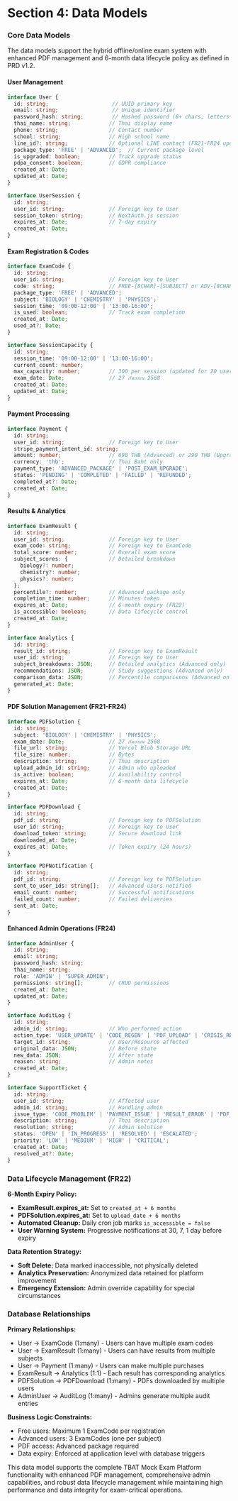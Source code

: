 # Section 4: Data Models

### Core Data Models

The data models support the hybrid offline/online exam system with enhanced PDF management and 6-month data lifecycle policy as defined in PRD v1.2.

#### User Management

```typescript
interface User {
  id: string;                    // UUID primary key
  email: string;                 // Unique identifier
  password_hash: string;         // Hashed password (8+ chars, letters+numbers)
  thai_name: string;            // Thai display name
  phone: string;                // Contact number
  school: string;               // High school name
  line_id?: string;             // Optional LINE contact (FR21-FR24 update)
  package_type: 'FREE' | 'ADVANCED';  // Current package level
  is_upgraded: boolean;         // Track upgrade status
  pdpa_consent: boolean;        // GDPR compliance
  created_at: Date;
  updated_at: Date;
}

interface UserSession {
  id: string;
  user_id: string;              // Foreign key to User
  session_token: string;        // NextAuth.js session
  expires_at: Date;             // 7-day expiry
  created_at: Date;
}
```

#### Exam Registration & Codes

```typescript
interface ExamCode {
  id: string;
  user_id: string;              // Foreign key to User
  code: string;                 // FREE-[8CHAR]-[SUBJECT] or ADV-[8CHAR]
  package_type: 'FREE' | 'ADVANCED';
  subject: 'BIOLOGY' | 'CHEMISTRY' | 'PHYSICS';
  session_time: '09:00-12:00' | '13:00-16:00';
  is_used: boolean;             // Track exam completion
  created_at: Date;
  used_at?: Date;
}

interface SessionCapacity {
  id: string;
  session_time: '09:00-12:00' | '13:00-16:00';
  current_count: number;
  max_capacity: number;         // 300 per session (updated for 20 users = 20 total)
  exam_date: Date;              // 27 กันยายน 2568
  created_at: Date;
  updated_at: Date;
}
```

#### Payment Processing

```typescript
interface Payment {
  id: string;
  user_id: string;              // Foreign key to User
  stripe_payment_intent_id: string;
  amount: number;               // 690 THB (Advanced) or 290 THB (Upgrade)
  currency: 'thb';              // Thai Baht only
  payment_type: 'ADVANCED_PACKAGE' | 'POST_EXAM_UPGRADE';
  status: 'PENDING' | 'COMPLETED' | 'FAILED' | 'REFUNDED';
  completed_at?: Date;
  created_at: Date;
}
```

#### Results & Analytics

```typescript
interface ExamResult {
  id: string;
  user_id: string;              // Foreign key to User
  exam_code: string;            // Foreign key to ExamCode
  total_score: number;          // Overall exam score
  subject_scores: {             // Detailed breakdown
    biology?: number;
    chemistry?: number;
    physics?: number;
  };
  percentile?: number;          // Advanced package only
  completion_time: number;      // Minutes taken
  expires_at: Date;             // 6-month expiry (FR22)
  is_accessible: boolean;       // Data lifecycle control
  created_at: Date;
}

interface Analytics {
  id: string;
  result_id: string;            // Foreign key to ExamResult
  user_id: string;              // Foreign key to User
  subject_breakdowns: JSON;     // Detailed analytics (Advanced only)
  recommendations: JSON;        // Study suggestions (Advanced only)
  comparison_data: JSON;        // Percentile comparisons (Advanced only)
  generated_at: Date;
}
```

#### PDF Solution Management (FR21-FR24)

```typescript
interface PDFSolution {
  id: string;
  subject: 'BIOLOGY' | 'CHEMISTRY' | 'PHYSICS';
  exam_date: Date;              // 27 กันยายน 2568
  file_url: string;             // Vercel Blob Storage URL
  file_size: number;            // Bytes
  description: string;          // Thai description
  upload_admin_id: string;      // Admin who uploaded
  is_active: boolean;           // Availability control
  expires_at: Date;             // 6-month data lifecycle
  created_at: Date;
}

interface PDFDownload {
  id: string;
  pdf_id: string;               // Foreign key to PDFSolution
  user_id: string;              // Foreign key to User
  download_token: string;       // Secure download link
  downloaded_at: Date;
  expires_at: Date;             // Token expiry (24 hours)
}

interface PDFNotification {
  id: string;
  pdf_id: string;               // Foreign key to PDFSolution
  sent_to_user_ids: string[];   // Advanced users notified
  email_count: number;          // Successful notifications
  failed_count: number;         // Failed deliveries
  sent_at: Date;
}
```

#### Enhanced Admin Operations (FR24)

```typescript
interface AdminUser {
  id: string;
  email: string;
  password_hash: string;
  thai_name: string;
  role: 'ADMIN' | 'SUPER_ADMIN';
  permissions: string[];        // CRUD permissions
  created_at: Date;
  updated_at: Date;
}

interface AuditLog {
  id: string;
  admin_id: string;             // Who performed action
  action_type: 'USER_UPDATE' | 'CODE_REGEN' | 'PDF_UPLOAD' | 'CRISIS_RESOLUTION';
  target_id: string;            // User/Resource affected
  original_data: JSON;          // Before state
  new_data: JSON;               // After state
  reason: string;               // Admin notes
  created_at: Date;
}

interface SupportTicket {
  id: string;
  user_id: string;              // Affected user
  admin_id: string;             // Handling admin
  issue_type: 'CODE_PROBLEM' | 'PAYMENT_ISSUE' | 'RESULT_ERROR' | 'PDF_ACCESS';
  description: string;          // Thai description
  resolution: string;           // Admin solution
  status: 'OPEN' | 'IN_PROGRESS' | 'RESOLVED' | 'ESCALATED';
  priority: 'LOW' | 'MEDIUM' | 'HIGH' | 'CRITICAL';
  created_at: Date;
  resolved_at?: Date;
}
```

### Data Lifecycle Management (FR22)

**6-Month Expiry Policy:**
- **ExamResult.expires_at:** Set to `created_at + 6 months`
- **PDFSolution.expires_at:** Set to `upload_date + 6 months`  
- **Automated Cleanup:** Daily cron job marks `is_accessible = false`
- **User Warning System:** Progressive notifications at 30, 7, 1 day before expiry

**Data Retention Strategy:**
- **Soft Delete:** Data marked inaccessible, not physically deleted
- **Analytics Preservation:** Anonymized data retained for platform improvement
- **Emergency Extension:** Admin override capability for special circumstances

### Database Relationships

**Primary Relationships:**
- User → ExamCode (1:many) - Users can have multiple exam codes
- User → ExamResult (1:many) - Users can have results from multiple subjects
- User → Payment (1:many) - Users can make multiple purchases
- ExamResult → Analytics (1:1) - Each result has corresponding analytics
- PDFSolution → PDFDownload (1:many) - PDFs downloaded by multiple users
- AdminUser → AuditLog (1:many) - Admins generate multiple audit entries

**Business Logic Constraints:**
- Free users: Maximum 1 ExamCode per registration
- Advanced users: 3 ExamCodes (one per subject)
- PDF access: Advanced package required
- Data expiry: Enforced at application level with database triggers

This data model supports the complete TBAT Mock Exam Platform functionality with enhanced PDF management, comprehensive admin capabilities, and robust data lifecycle management while maintaining high performance and data integrity for exam-critical operations.
